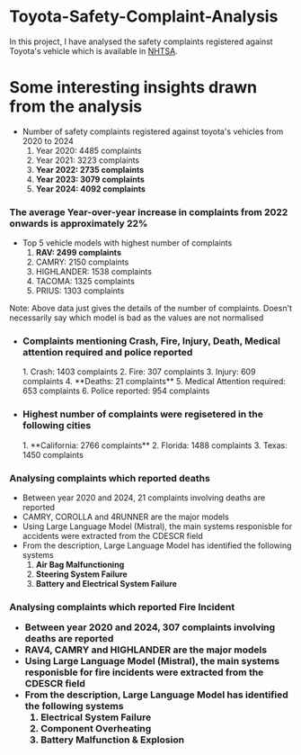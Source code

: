 # Toyota-Safety-Complaint-Analysis

In this project, I have analysed the safety complaints registered against Toyota's vehicle which is available in [NHTSA](https://www.nhtsa.gov/).

<h1>Some interesting insights drawn from the analysis</h1>

 - Number of safety complaints registered against toyota's vehicles from 2020 to 2024
   1. Year 2020: 4485 complaints
   2. Year 2021: 3223 complaints
   3. **Year 2022: 2735 complaints**
   4. **Year 2023: 3079 complaints**
   5. **Year 2024: 4092 complaints**
      
<h3>The average Year-over-year increase in complaints from 2022 onwards is approximately 22%</h3>

 - Top 5 vehicle models with highest number of complaints
   1. **RAV: 2499 complaints**
   2. CAMRY: 2150 complaints
   3. HIGHLANDER: 1538 complaints
   4. TACOMA: 1325 complaints
   5. PRIUS: 1303 complaints

Note: Above data just gives the details of the number of complaints. Doesn't necessarily say which model is bad as the values are not normalised

 - <h3>Complaints mentioning Crash, Fire, Injury, Death, Medical attention required and police reported</h3>
   1. Crash: 1403 complaints
   2. Fire: 307 complaints
   3. Injury: 609 complaints
   4. **Deaths: 21 complaints**
   5. Medical Attention required: 653 complaints
   6. Police reported: 954 complaints

 - <h3>Highest number of complaints were regisetered in the following cities</h3>
   1. **California: 2766 complaints**
   2. Florida: 1488 complaints
   3. Texas: 1450 complaints


<h3>Analysing complaints which reported deaths</h3>

 - Between year 2020 and 2024, 21 complaints involving deaths are reported
 - CAMRY, COROLLA and 4RUNNER are the major models
 - Using Large Language Model (Mistral), the main systems responisble for accidents were extracted from the CDESCR field
 - From the description, Large Language Model has identified the following systems
     1. **Air Bag Malfunctioning**
     2. **Steering System Failure**
     3. **Battery and Electrical System Failure**

<h3>Analysing complaints which reported Fire Incident

 - Between year 2020 and 2024, 307 complaints involving deaths are reported
 - RAV4, CAMRY and HIGHLANDER are the major models
 - Using Large Language Model (Mistral), the main systems responisble for fire incidents were extracted from the CDESCR field
 - From the description, Large Language Model has identified the following systems
     1. **Electrical System Failure**
     2. **Component Overheating**
     3. **Battery Malfunction & Explosion**
 

   
